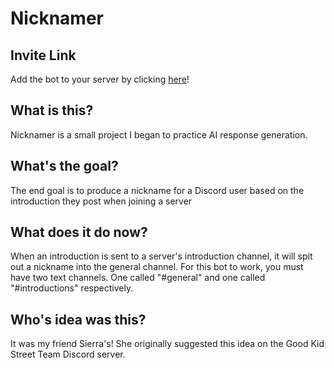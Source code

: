 # Nicknamer

## Invite Link
Add the bot to your server by clicking [here](https://discord.com/api/oauth2/authorize?client_id=974129951907397642&permissions=75776&scope=bot)!

## What is this?
Nicknamer is a small project I began to practice AI response generation.

## What's the goal?
The end goal is to produce a nickname for a Discord user based on the introduction they post when joining a server

## What does it do now?
When an introduction is sent to a server's introduction channel, it will spit out a nickname into the general channel. For this bot to work, you must have two text channels. One called "#general" and one called "#introductions" respectively. 

## Who's idea was this?
It was my friend Sierra's! She originally suggested this idea on the Good Kid Street Team Discord server.